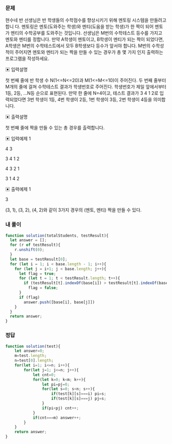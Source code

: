 ### 문제
현수네 반 선생님은 반 학생들의 수학점수를 향상시키기 위해 멘토링 시스템을 만들려고 합니 다. 멘토링은 멘토(도와주는 학생)와 멘티(도움을 받는 학생)가 한 짝이 되어 멘토가 멘티의 수학공부를 도와주는 것입니다.
선생님은 M번의 수학테스트 등수를 가지고 멘토와 멘티를 정합니다.
만약 A학생이 멘토이고, B학생이 멘티가 되는 짝이 되었다면, A학생은 M번의 수학테스트에서 모두 B학생보다 등수가 앞서야 합니다.
M번의 수학성적이 주어지면 멘토와 멘티가 되는 짝을 만들 수 있는 경우가 총 몇 가지 인지 출력하는 프로그램을 작성하세요.

▣ 입력설명

첫 번째 줄에 반 학생 수 N(1<=N<=20)과 M(1<=M<=10)이 주어진다.
두 번째 줄부터 M개의 줄에 걸쳐 수학테스트 결과가 학생번호로 주어진다. 학생번호가 제일 앞에서부터 1등, 2등, ...N등 순으로 표현된다.
만약 한 줄에 N=4이고, 테스트 결과가 3 4 1 2로 입력되었다면 3번 학생이 1등, 4번 학생이 2등, 1번 학생이 3등, 2번 학생이 4등을 의미합니다.

▣ 출력설명

첫 번째 줄에 짝을 만들 수 있는 총 경우를 출력합니다.

▣ 입력예제 1

4 3

3 4 1 2 

4 3 2 1 

3 1 4 2

▣ 출력예제 1 

3

(3, 1), (3, 2), (4, 2)와 같이 3가지 경우의 (멘토, 멘티) 짝을 만들 수 있다.

### 내 풀이
```js
function solution(totalStudents, testResult){
  let answer = [];
  for (r of testResult){
    r.unshift(0);
  }
  let base = testResult[0];
  for (let i = 1; i < base.length - 1; i++){
    for (let j = i+1; j < base.length; j++){
      let flag = true;
      for (let t = 1; t < testResult.length; t++){
        if (testResult[t].indexOf(base[i]) > testResult[t].indexOf(base[j]))
          flag = false;
      }
      if (flag)
        answer.push([base[i], base[j]])
    }
  }
  return answer;
}
```

### 정답
```js
function solution(test){
    let answer=0;
    m=test.length;
    n=test[0].length;
    for(let i=1; i<=n; i++){
        for(let j=1; j<=n; j++){
            let cnt=0;
            for(let k=0; k<m; k++){
                let pi=pj=0;
                for(let s=0; s<n; s++){
                    if(test[k][s]===i) pi=s;
                    if(test[k][s]===j) pj=s;
                }
                if(pi<pj) cnt++;
            }
            if(cnt===m) answer++;
        }
    }
    return answer;
}
```
